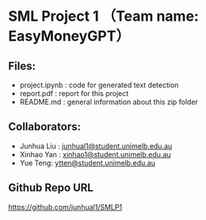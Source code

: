 # SML Project 1 （Team name: EasyMoneyGPT）
## Files:

 - project.ipynb : code for generated text detection
 - report.pdf : report for this project
 - README.md : general information about this zip folder

## Collaborators:

- Junhua Liu : junhual1@student.unimelb.edu.au
- Xinhao Yan : xinhao1@student.unimelb.edu.au
- Yue Teng: ytten@student.unimelb.edu.au
 
## Github Repo URL

https://github.com/junhual1/SMLP1
